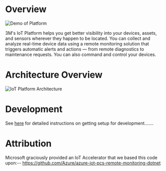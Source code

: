 # Overview
![Demo of Platform](./img/demo_shot.PNG)

3M's IoT Platform helps you get better visibility into your devices, assets, and
sensors wherever they happen to be located. You can collect and analyze real-time
device data using a remote monitoring solution that triggers automatic alerts and
actions — from remote diagnostics to maintenance requests. You can also command and
control your devices.

# Architecture Overview
![IoT Platform Architecture](./img/architecture.png)

# Development
See [here](../docs/DEVELOPMENT.md) for detailed instructions on getting setup for development.......

# Attribution
Microsoft graciously provided an IoT Accelerator that we based this code upon:--
https://github.com/Azure/azure-iot-pcs-remote-monitoring-dotnet
